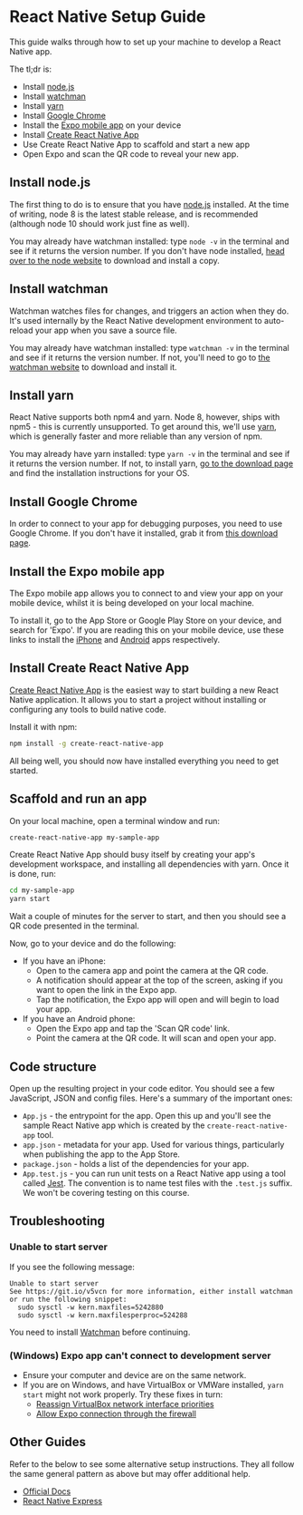 # React Native Setup Guide

This guide walks through how to set up your machine to develop a React Native app.

The tl;dr is:

- Install [node.js](https://nodejs.org/en/)
- Install [watchman](https://nodejs.org/en/)
- Install [yarn](https://yarnpkg.com/)
- Install [Google Chrome](https://www.google.com/chrome/)
- Install the [Expo mobile app](https://expo.io/) on your device
- Install [Create React Native App](https://github.com/react-community/create-react-native-app)
- Use Create React Native App to scaffold and start a new app
- Open Expo and scan the QR code to reveal your new app.

<!-- break -->

## Install node.js

The first thing to do is to ensure that you have [node.js](https://nodejs.org/en/) installed. At the time of writing, node 8 is the latest stable release, and is recommended (although node 10 should work just fine as well).

You may already have watchman installed: type `node -v` in the terminal and see if it returns the version number. If you don't have node installed, [head over to the node website](https://nodejs.org/en/download/) to download and install a copy.

<!-- break -->

## Install watchman

Watchman watches files for changes, and triggers an action when they do. It's used internally by the React Native development environment to auto-reload your app when you save a source file.

You may already have watchman installed: type `watchman -v` in the terminal and see if it returns the version number. If not, you'll need to go to [the watchman website](https://facebook.github.io/watchman/) to download and install it.

<!-- break -->

## Install yarn

React Native supports both npm4 and yarn. Node 8, however, ships with npm5 - this is currently unsupported. To get around this, we'll use [yarn](https://yarnpkg.com/), which is generally faster and more reliable than any version of npm.

You may already have yarn installed: type `yarn -v` in the terminal and see if it returns the version number. If not, to install yarn, [go to the download page](https://yarnpkg.com/en/docs/install) and find the installation instructions for your OS.

<!-- break -->

## Install Google Chrome

In order to connect to your app for debugging purposes, you need to use Google Chrome. If you don't have it installed, grab it from [this download page](https://www.google.com/chrome/browser/desktop/).

## Install the Expo mobile app

The Expo mobile app allows you to connect to and view your app on your mobile device, whilst it is being developed on your local machine.

To install it, go to the App Store or Google Play Store on your device, and search for 'Expo'. If you are reading this on your mobile device, use these links to install the [iPhone](https://itunes.apple.com/app/apple-store/id982107779?mt=8) and [Android](https://play.google.com/store/apps/details?id=host.exp.exponent) apps respectively.

<!-- break -->

## Install Create React Native App

[Create React Native App](https://github.com/react-community/create-react-native-app) is the easiest way to start building a new React Native application. It allows you to start a project without installing or configuring any tools to build native code.

Install it with npm:

``` bash
npm install -g create-react-native-app
```

All being well, you should now have installed everything you need to get started.

<!-- break -->

## Scaffold and run an app

On your local machine, open a terminal window and run:

``` bash
create-react-native-app my-sample-app
```

Create React Native App should busy itself by creating your app's development workspace, and installing all dependencies with yarn. Once it is done, run:

``` bash
cd my-sample-app
yarn start
```

Wait a couple of minutes for the server to start, and then you should see a QR code presented in the terminal.

Now, go to your device and do the following:

- If you have an iPhone:
  - Open to the camera app and point the camera at the QR code.
  - A notification should appear at the top of the screen, asking if you want to open the link in the Expo app.
  - Tap the notification, the Expo app will open and will begin to load your app.
- If you have an Android phone:
  - Open the Expo app and tap the 'Scan QR code' link.
  - Point the camera at the QR code. It will scan and open your app.

<!-- break -->

## Code structure

Open up the resulting project in your code editor. You should see a few JavaScript, JSON and config files. Here's a summary of the important ones:

- `App.js` - the entrypoint for the app. Open this up and you'll see the sample React Native app which is created by the `create-react-native-app` tool.
- `app.json` - metadata for your app. Used for various things, particularly when publishing the app to the App Store.
- `package.json` - holds a list of the dependencies for your app.
- `App.test.js` - you can run unit tests on a React Native app using a tool called [Jest](https://facebook.github.io/jest/). The convention is to name test files with the `.test.js` suffix. We won't be covering testing on this course.

<!-- break -->

## Troubleshooting

### Unable to start server

If you see the following message:

```
Unable to start server
See https://git.io/v5vcn for more information, either install watchman or run the following snippet:
  sudo sysctl -w kern.maxfiles=5242880
  sudo sysctl -w kern.maxfilesperproc=524288
```

You need to install [Watchman](https://facebook.github.io/watchman/) before continuing.

### (Windows) Expo app can't connect to development server

- Ensure your computer and device are on the same network.
- If you are on Windows, and have VirtualBox or VMWare installed, `yarn start` might not work properly. Try these fixes in turn:
  - [Reassign VirtualBox network interface priorities](https://github.com/react-community/create-react-native-app/issues/60#issuecomment-317104728)
  - [Allow Expo connection through the firewall](https://github.com/expo/expo/issues/438#issuecomment-352640364)

<!-- break -->

## Other Guides

Refer to the below to see some alternative setup instructions. They all follow the same general pattern as above but may offer additional help.

- [Official Docs](https://facebook.github.io/react-native/docs/getting-started.html)
- [React Native Express](http://www.reactnativeexpress.com/quick_start)